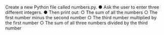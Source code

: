 Create a new Python file called numbers.py.
● Ask the user to enter three different integers.
● Then print out:
○ The sum of all the numbers
○ The first number minus the second number
○ The third number multiplied by the first number
○ The sum of all three numbers divided by the third number
